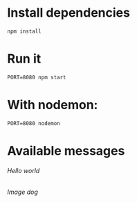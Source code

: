 
# Install dependencies
```
npm install
```

# Run it
```
PORT=8080 npm start
```

# With nodemon:
```
PORT=8080 nodemon
```

# Available messages

###### Hello world
###### Image dog
